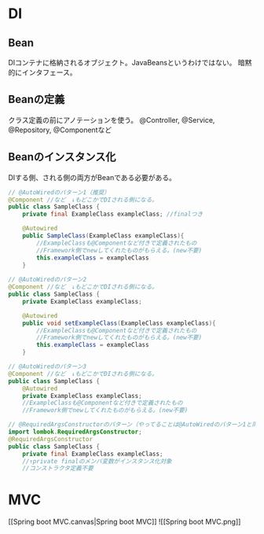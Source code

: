 # DI
## Bean
DIコンテナに格納されるオブジェクト。JavaBeansというわけではない。
暗黙的にインタフェース。
## Beanの定義
クラス定義の前にアノテーションを使う。
@Controller, @Service, @Repository, @Componentなど
## Beanのインスタンス化
DIする側、される側の両方がBeanである必要がある。
```java
// @AutoWiredのバターン1（推奨）
@Component //など　↓もどこかでDIされる側になる。
public class SampleClass {
    private final ExampleClass exampleClass; //finalつき

    @Autowired
    public SampleClass(ExampleClass exampleClass){
        //ExampleClassも@Componentなど付きで定義されたもの
        //Framework側でnewしてくれたものがもらえる。(new不要)
        this.exampleClass = exampleClass
    }
		
// @AutoWiredのバターン2
@Component //など　↓もどこかでDIされる側になる。
public class SampleClass {
    private ExampleClass exampleClass;

    @Autowired
    public void setExampleClass(ExampleClass exampleClass){
        //ExampleClassも@Componentなど付きで定義されたもの
        //Framework側でnewしてくれたものがもらえる。(new不要)
        this.exampleClass = exampleClass
    }

// @AutoWiredのバターン3
@Component //など　↓もどこかでDIされる側になる。
public class SampleClass {
    @Autowired
    private ExampleClass exampleClass;
    //ExampleClassも@Componentなど付きで定義されたもの
    //Framework側でnewしてくれたものがもらえる。(new不要)

// @RequiredArgsConstructorのバターン（やってることは@AutoWiredのバターン1と同じ）
import lombok.RequiredArgsConstructor;
@RequiredArgsConstructor
public class SampleClass {
    private final ExampleClass exampleClass;
    //↑private finalのメンバ変数がインスタンス化対象
    //コンストラクタ定義不要
```

# MVC
[[Spring boot MVC.canvas|Spring boot MVC]]
![[Spring boot MVC.png]]

